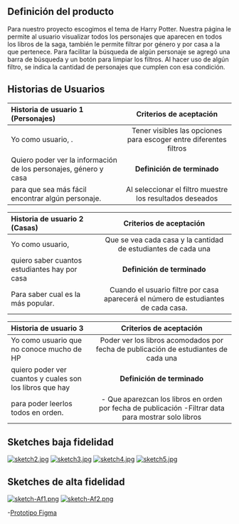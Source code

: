 ## Definición del producto

Para nuestro proyecto escogimos el tema de Harry Potter. Nuestra página le permite al usuario visualizar todos los personajes que aparecen en todos los libros de la saga, también le permite filtrar por género y por casa a la que pertenece. Para facilitar la búsqueda de algún personaje se agregó una barra de búsqueda y un botón para limpiar los filtros. Al hacer uso de algún filtro, se indica la cantidad de personajes que cumplen con esa condición.

## Historias de Usuarios

| Historia de usuario 1 (Personajes)                               |                      Criterios de aceptación                      |
| :--------------------------------------------------------------- | :---------------------------------------------------------------: |
| Yo como usuario, .                                               | Tener visibles las opciones para escoger entre diferentes filtros |
| Quiero poder ver la información de los personajes, género y casa |                    **Definición de terminado**                    |
| para que sea más fácil encontrar algún personaje.                |     Al seleccionar el filtro muestre los resultados deseados      |

| Historia de usuario 2 (Casas)                 |                              Criterios de aceptación                               |
| :-------------------------------------------- | :--------------------------------------------------------------------------------: |
| Yo como usuario,                              |           Que se vea cada casa y la cantidad de estudiantes de cada una            |
| quiero saber cuantos estudiantes hay por casa |                            **Definición de terminado**                             |
| Para saber cual es la más popular.            | Cuando el usuario filtre por casa aparecerá el número de estudiantes de cada casa. |

| Historia de usuario 3                                    |                                       Criterios de aceptación                                       |
| :------------------------------------------------------- | :-------------------------------------------------------------------------------------------------: |
| Yo como usuario que no conoce mucho de HP                |         Poder ver los libros acomodados por fecha de publicación de estudiantes de cada una         |
| quiero poder ver cuantos y cuales son los libros que hay |                                     **Definición de terminado**                                     |
| para poder leerlos todos en orden.                       | - Que aparezcan los libros en orden por fecha de publicación -Filtrar data para mostrar solo libros |

## Sketches baja fidelidad

[![sketch2.jpg](https://i.postimg.cc/cJBFXQQm/sketch2.jpg)](https://postimg.cc/QBVgMKY9)
[![sketch3.jpg](https://i.postimg.cc/vHxXpRrD/sketch3.jpg)](https://postimg.cc/SJqWMvtp)
[![sketch4.jpg](https://i.postimg.cc/59Rn79FZ/sketch4.jpg)](https://postimg.cc/yW0mWHjP)
[![sketch5.jpg](https://i.postimg.cc/t40Dbrkk/sketch5.jpg)](https://postimg.cc/Xp89ckTB)

## Sketches de alta fidelidad

[![sketch-Af1.png](https://i.postimg.cc/3RSjy9Tk/sketch-Af1.png)](https://postimg.cc/WFZqCGtV)
[![sketch-Af2.png](https://i.postimg.cc/Hnrwb5YB/sketch-Af2.png)](https://postimg.cc/JHWHLsBk)

-[Prototipo Figma](http://https://www.figma.com/file/q8FqUyrVcTlcUNNoC5GTQa/Harry-Potter?node-id=82%3A33&t=zJ9McAuQLORwlIY8-1 "Prototipo Figma")
